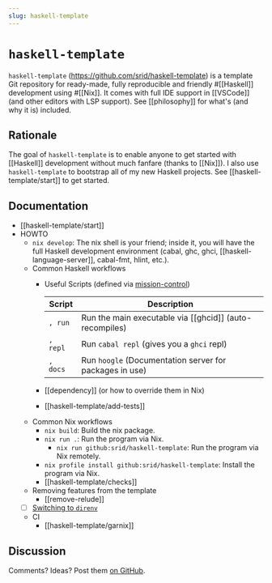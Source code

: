 ```yaml
---
slug: haskell-template
---
```


# `haskell-template`

`haskell-template` (<https://github.com/srid/haskell-template>) is a template Git repository for ready-made, fully reproducible and friendly #[[Haskell]] development using #[[Nix]]. It comes with full IDE support in [[VSCode]] (and other editors with LSP support). See [[philosophy]] for what's (and why it is) included.

## Rationale

The goal of `haskell-template` is to enable anyone to get started with [[Haskell]] development without much fanfare (thanks to [[Nix]]). I also use `haskell-template` to bootstrap all of my new Haskell projects. See [[haskell-template/start]] to get started.

## Documentation

- [[haskell-template/start]]
- HOWTO
  - `nix develop`: The nix shell is your friend; inside it, you will have the full Haskell development environment (cabal, ghc, ghci, [[haskell-language-server]], cabal-fmt, hlint, etc.).
  - Common Haskell workflows
    - Useful Scripts (defined via [mission-control](https://github.com/Platonic-Systems/mission-control))

      | Script       | Description                                             |
      | ------------ | ------------------------------------------------------- |
      | `, run`    | Run the main executable via [[ghcid]] (auto-recompiles) |
      | `, repl`   | Run `cabal repl` (gives you a `ghci` repl)              |
      | `, docs` | Run `hoogle` (Documentation server for packages in use) |

    - [[dependency]] (or how to override them in Nix)
    - [[haskell-template/add-tests]]
  - Common Nix workflows
    - `nix build`: Build the nix package.
    - `nix run .`: Run the program via Nix.
      - `nix run github:srid/haskell-template`: Run the program via Nix remotely.
    - `nix profile install github:srid/haskell-template`: Install the program via Nix.
    - [[haskell-template/checks]]
  - Removing features from the template
    - [[remove-relude]]
  - [ ] [Switching to `direnv`](https://github.com/srid/haskell-template/issues/3)
  - CI
    - [[haskell-template/garnix]]


## Discussion

Comments? Ideas? Post them [on GitHub](https://github.com/srid/haskell-template/discussions).